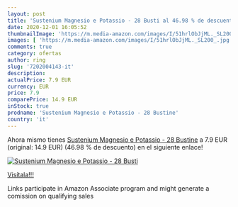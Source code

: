 ```yaml
---
layout: post
title: 'Sustenium Magnesio e Potassio - 28 Busti al 46.98 % de descuento'
date: 2020-12-01 16:05:52
thumbnailImage: 'https://m.media-amazon.com/images/I/51hrlObJjML._SL200_.jpg'
images: [ 'https://m.media-amazon.com/images/I/51hrlObJjML._SL200_.jpg' ]
comments: true
category: ofertas
author: ring
slug: '7202004143-it'
description:
actualPrice: 7.9 EUR
currency: EUR
price: 7.9
comparePrice: 14.9 EUR
inStock: true
prodname: 'Sustenium Magnesio e Potassio - 28 Bustine'
country: 'it'
---
```


Ahora mismo tienes [Sustenium Magnesio e Potassio - 28 Bustine](https://www.amazon.it/dp/7202004143/?tag=tolees00-21) a 7.9 EUR (original: 14.9 EUR) (46.98 %  de descuento) en el siguiente enlace!

[![Sustenium Magnesio e Potassio - 28 Busti](https://m.media-amazon.com/images/I/51hrlObJjML._SL200_.jpg)](https://www.amazon.it/dp/7202004143/?tag=tolees00-21)

[Visítala!!!](https://www.amazon.it/dp/7202004143/?tag=tolees00-21)

Links participate in Amazon Associate program and might generate a comission on qualifying sales
